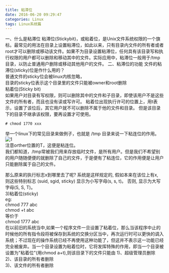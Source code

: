 ```yaml
---
title: 粘滞位
date: 2016-06-20 09:29:47
categories: Linux
tags: Linux系统篇
---
```

一、什么是粘滞位
粘滞位(Stickybit)，或粘着位，是Unix文件系统权限的一个旗标。最常见的用法在目录上设置粘滞位，如此以来，只有目录内文件的所有者或者root才可以删除或移动该文件。如果不为目录设置粘滞位，任何具有该目录写和执行权限的用户都可以删除和移动其中的文件。实际应用中，粘滞位一般用于/tmp目录，以防止普通用户删除或移动其他用户的文件。
二、粘滞位的功能
文件的粘滞位(sticky)位是作什么用的？  
普通文件的sticky位会被linux内核忽略，  
目录的sticky位表示这个目录里的文件只能被owner和root删除  
粘着位(Sticky bit)  
如果用户对目录有写权限，则可以删除其中的文件和子目录，即使该用户不是这些文件的所有者，而且也没有读或写许可。
粘着位出现执行许可的位置上，用t表示，设置了该位后，其它用户就不可以删除不属于他的文件和目录。
但是该目录下的目录不继承该权限，要再设置才可使用。 
   
	# chmod 1770 xxx  
举一个linux下的常见目录来做例子，也就是 /tmp 目录来说一下粘连位的作用。  
![1](http://o6lb63nu0.bkt.clouddn.com/stickybit_1.png)  
注意orther位置的T，这便是粘连位。  
我们都知道，/tmp常被我们用来存放临时文件，是所有用户。但是我们不希望别的用户随随便便的就删除了自己的文件，于是便有了粘连位，它的作用便是让用户只能删除属于自己的文件。  
  
那么原来的执行标志x到哪里去了呢? 系统是这样规定的, 假如本来在该位上有x, 则这些特别标志 (suid, sgid, sticky) 显示为小写字母(s, s, t)。
 否则, 显示为大写字母(S, S, T)。     
3)粘着位(sticky)  
eg:  
  chmod 777 abc  
  chmod +t abc  
  等价于  
  chmod 1777 abc  
在以前旧的系统当中,如果一个程序文件一旦设置了粘着位，那么当该程序中止的时候他的所有指令段将被保存到系统的交换分区当中，再次运行时可以更快的调入系统；不过现在的操作系统已经不再使用这种功能了，但这并不表示这一功能已经完全被废弃。当一个目录设置为粘着位时，它将发挥特殊的作用，即当一个目录被设置为"粘着位"(用chmod a+t),则该目录下的文件只能由
1)、超级管理员删除  
2)、该目录的所有者删除  
3)、该文件的所有者删除